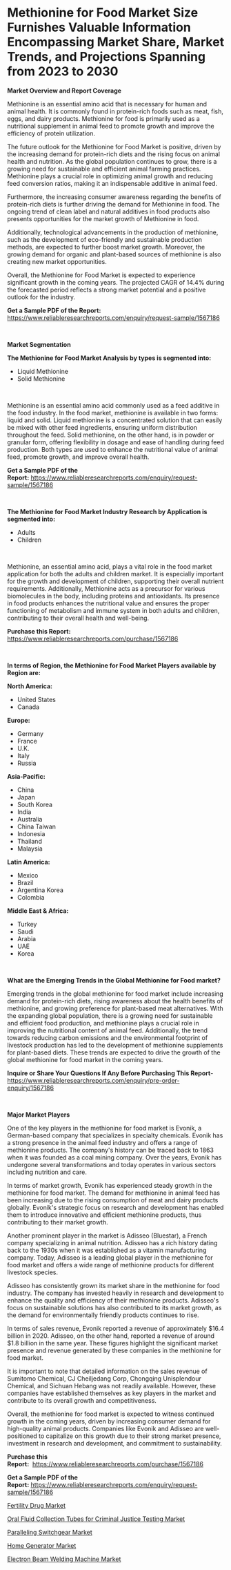 <p><h1>Methionine for Food Market Size Furnishes Valuable Information Encompassing Market Share, Market Trends, and Projections Spanning from 2023 to 2030</h1></p><p><strong>Market Overview and Report Coverage</strong></p>
<p><p>Methionine is an essential amino acid that is necessary for human and animal health. It is commonly found in protein-rich foods such as meat, fish, eggs, and dairy products. Methionine for food is primarily used as a nutritional supplement in animal feed to promote growth and improve the efficiency of protein utilization.</p><p>The future outlook for the Methionine for Food Market is positive, driven by the increasing demand for protein-rich diets and the rising focus on animal health and nutrition. As the global population continues to grow, there is a growing need for sustainable and efficient animal farming practices. Methionine plays a crucial role in optimizing animal growth and reducing feed conversion ratios, making it an indispensable additive in animal feed.</p><p>Furthermore, the increasing consumer awareness regarding the benefits of protein-rich diets is further driving the demand for Methionine in food. The ongoing trend of clean label and natural additives in food products also presents opportunities for the market growth of Methionine in food.</p><p>Additionally, technological advancements in the production of methionine, such as the development of eco-friendly and sustainable production methods, are expected to further boost market growth. Moreover, the growing demand for organic and plant-based sources of methionine is also creating new market opportunities.</p><p>Overall, the Methionine for Food Market is expected to experience significant growth in the coming years. The projected CAGR of 14.4% during the forecasted period reflects a strong market potential and a positive outlook for the industry.</p></p>
<p><strong>Get a Sample PDF of the Report:</strong> <a href="https://www.reliableresearchreports.com/enquiry/request-sample/1567186">https://www.reliableresearchreports.com/enquiry/request-sample/1567186</a></p>
<p>&nbsp;</p>
<p><strong>Market Segmentation</strong></p>
<p><strong>The Methionine for Food Market Analysis by types is segmented into:</strong></p>
<p><ul><li>Liquid Methionine</li><li>Solid Methionine</li></ul></p>
<p>&nbsp;</p>
<p><p>Methionine is an essential amino acid commonly used as a feed additive in the food industry. In the food market, methionine is available in two forms: liquid and solid. Liquid methionine is a concentrated solution that can easily be mixed with other feed ingredients, ensuring uniform distribution throughout the feed. Solid methionine, on the other hand, is in powder or granular form, offering flexibility in dosage and ease of handling during feed production. Both types are used to enhance the nutritional value of animal feed, promote growth, and improve overall health.</p></p>
<p><strong>Get a Sample PDF of the Report:</strong>&nbsp;<a href="https://www.reliableresearchreports.com/enquiry/request-sample/1567186">https://www.reliableresearchreports.com/enquiry/request-sample/1567186</a></p>
<p>&nbsp;</p>
<p><strong>The Methionine for Food Market Industry Research by Application is segmented into:</strong></p>
<p><ul><li>Adults</li><li>Children</li></ul></p>
<p>&nbsp;</p>
<p><p>Methionine, an essential amino acid, plays a vital role in the food market application for both the adults and children market. It is especially important for the growth and development of children, supporting their overall nutrient requirements. Additionally, Methionine acts as a precursor for various biomolecules in the body, including proteins and antioxidants. Its presence in food products enhances the nutritional value and ensures the proper functioning of metabolism and immune system in both adults and children, contributing to their overall health and well-being.</p></p>
<p><strong>Purchase this Report:</strong>&nbsp; <a href="https://www.reliableresearchreports.com/purchase/1567186">https://www.reliableresearchreports.com/purchase/1567186</a></p>
<p>&nbsp;</p>
<p><strong>In terms of Region, the Methionine for Food Market Players available by Region are:</strong></p>
<p>
    <p> <strong> North America: </strong>
        <ul>
            <li>United States</li>
            <li>Canada</li>
        </ul>
        </p> 
    <p> <strong> Europe: </strong>
        <ul>
            <li>Germany</li>
            <li>France</li>
            <li>U.K.</li>
            <li>Italy</li>
            <li>Russia</li>
        </ul>
        </p> 
    <p> <strong> Asia-Pacific: </strong>
        <ul>
            <li>China</li>
            <li>Japan</li>
            <li>South Korea</li>
            <li>India</li>
            <li>Australia</li>
            <li>China Taiwan</li>
            <li>Indonesia</li>
            <li>Thailand</li>
            <li>Malaysia</li>
        </ul>
        </p> 
    <p> <strong> Latin America: </strong>
        <ul>
            <li>Mexico</li>
            <li>Brazil</li>
            <li>Argentina Korea</li>
            <li>Colombia</li>
        </ul>
        </p> 
    <p> <strong> Middle East & Africa: </strong>
        <ul>
            <li>Turkey</li>
            <li>Saudi</li>
            <li>Arabia</li>
            <li>UAE</li>
            <li>Korea</li>
        </ul>
    </p>
    </p>
<p>&nbsp;</p>
<p><strong>What are the Emerging Trends in the Global Methionine for Food market?</strong></p>
<p><p>Emerging trends in the global methionine for food market include increasing demand for protein-rich diets, rising awareness about the health benefits of methionine, and growing preference for plant-based meat alternatives. With the expanding global population, there is a growing need for sustainable and efficient food production, and methionine plays a crucial role in improving the nutritional content of animal feed. Additionally, the trend towards reducing carbon emissions and the environmental footprint of livestock production has led to the development of methionine supplements for plant-based diets. These trends are expected to drive the growth of the global methionine for food market in the coming years.</p></p>
<p><strong>Inquire or Share Your Questions If Any Before Purchasing This Report</strong>- <a href="https://www.reliableresearchreports.com/enquiry/pre-order-enquiry/1567186">https://www.reliableresearchreports.com/enquiry/pre-order-enquiry/1567186</a></p>
<p>&nbsp;</p>
<p><strong>Major Market Players</strong></p>
<p><p>One of the key players in the methionine for food market is Evonik, a German-based company that specializes in specialty chemicals. Evonik has a strong presence in the animal feed industry and offers a range of methionine products. The company's history can be traced back to 1863 when it was founded as a coal mining company. Over the years, Evonik has undergone several transformations and today operates in various sectors including nutrition and care.</p><p>In terms of market growth, Evonik has experienced steady growth in the methionine for food market. The demand for methionine in animal feed has been increasing due to the rising consumption of meat and dairy products globally. Evonik's strategic focus on research and development has enabled them to introduce innovative and efficient methionine products, thus contributing to their market growth.</p><p>Another prominent player in the market is Adisseo (Bluestar), a French company specializing in animal nutrition. Adisseo has a rich history dating back to the 1930s when it was established as a vitamin manufacturing company. Today, Adisseo is a leading global player in the methionine for food market and offers a wide range of methionine products for different livestock species.</p><p>Adisseo has consistently grown its market share in the methionine for food industry. The company has invested heavily in research and development to enhance the quality and efficiency of their methionine products. Adisseo's focus on sustainable solutions has also contributed to its market growth, as the demand for environmentally friendly products continues to rise.</p><p>In terms of sales revenue, Evonik reported a revenue of approximately $16.4 billion in 2020. Adisseo, on the other hand, reported a revenue of around $1.8 billion in the same year. These figures highlight the significant market presence and revenue generated by these companies in the methionine for food market.</p><p>It is important to note that detailed information on the sales revenue of Sumitomo Chemical, CJ Cheiljedang Corp, Chongqing Unisplendour Chemical, and Sichuan Hebang was not readily available. However, these companies have established themselves as key players in the market and contribute to its overall growth and competitiveness.</p><p>Overall, the methionine for food market is expected to witness continued growth in the coming years, driven by increasing consumer demand for high-quality animal products. Companies like Evonik and Adisseo are well-positioned to capitalize on this growth due to their strong market presence, investment in research and development, and commitment to sustainability.</p></p>
<p><strong>Purchase this Report:</strong>&nbsp;&nbsp;<a href="https://www.reliableresearchreports.com/purchase/1567186">https://www.reliableresearchreports.com/purchase/1567186</a></p>
<p></p>
<p><strong>Get a Sample PDF of the Report:</strong>&nbsp;<a href="https://www.reliableresearchreports.com/enquiry/request-sample/1567186">https://www.reliableresearchreports.com/enquiry/request-sample/1567186</a></p>
<p><p><a href="https://medium.com/@enostillman2023/fertility-drug-market-size-growth-forecast-2023-2030-9137a8069a37">Fertility Drug Market</a></p><p><a href="https://github.com/sndrkn/Market-Research-Report-List-1/blob/main/oral-fluid-collection-tubes-for-criminal-justice-testing-market.md">Oral Fluid Collection Tubes for Criminal Justice Testing Market</a></p><p><a href="https://www.linkedin.com/pulse/decoding-paralleling-switchgear-market-deep-dive-latest-trends-evrzf/">Paralleling Switchgear Market</a></p><p><a href="https://www.linkedin.com/pulse/decoding-home-generator-market-deep-dive-latest-trends-segmentation-3lqcf/">Home Generator Market</a></p><p><a href="https://medium.com/@yashreports27/electron-beam-welding-machine-market-size-growth-forecast-2023-2030-8b279013ef9b">Electron Beam Welding Machine Market</a></p></p>